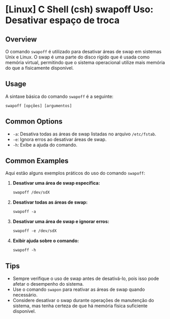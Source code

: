 # [Linux] C Shell (csh) swapoff Uso: Desativar espaço de troca

## Overview
O comando `swapoff` é utilizado para desativar áreas de swap em sistemas Unix e Linux. O swap é uma parte do disco rígido que é usada como memória virtual, permitindo que o sistema operacional utilize mais memória do que a fisicamente disponível.

## Usage
A sintaxe básica do comando `swapoff` é a seguinte:

```
swapoff [opções] [argumentos]
```

## Common Options
- `-a`: Desativa todas as áreas de swap listadas no arquivo `/etc/fstab`.
- `-e`: Ignora erros ao desativar áreas de swap.
- `-h`: Exibe a ajuda do comando.

## Common Examples
Aqui estão alguns exemplos práticos do uso do comando `swapoff`:

1. **Desativar uma área de swap específica:**
   ```csh
   swapoff /dev/sdX
   ```

2. **Desativar todas as áreas de swap:**
   ```csh
   swapoff -a
   ```

3. **Desativar uma área de swap e ignorar erros:**
   ```csh
   swapoff -e /dev/sdX
   ```

4. **Exibir ajuda sobre o comando:**
   ```csh
   swapoff -h
   ```

## Tips
- Sempre verifique o uso de swap antes de desativá-lo, pois isso pode afetar o desempenho do sistema.
- Use o comando `swapon` para reativar as áreas de swap quando necessário.
- Considere desativar o swap durante operações de manutenção do sistema, mas tenha certeza de que há memória física suficiente disponível.